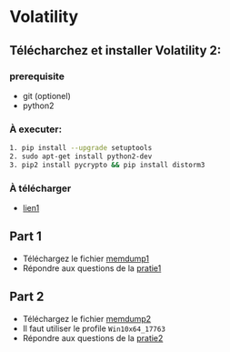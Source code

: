 # Volatility

## Télécharchez et installer Volatility 2: 

### prerequisite

- git (optionel)
- python2

### À executer:

```bash
1. pip install --upgrade setuptools
2. sudo apt-get install python2-dev
3. pip2 install pycrypto && pip install distorm3
```
 
### À télécharger
- [lien1](https://github.com/volatilityfoundation/volatility)  

## Part 1

- Téléchargez le fichier [memdump1](https://www.swisstransfer.com/d/bc165e15-59e6-499f-9978-f4e5cf27fefd)  
- Répondre aux questions de la [pratie1](https://forms.office.com/Pages/ResponsePage.aspx?id=IcNlaqYeQEmq9ayCdiJkOTaAckdZLhNPvvT141qOWYBUNzlUU0ZGMjhGM0JKUDZUQ1FLM0o3M1RRTS4u)
## Part 2

- Téléchargez le fichier [memdump2](https://www.swisstransfer.com/d/ed102b89-5477-409e-9151-341ae6feffae)
- Il faut utiliser le profile `Win10x64_17763`
- Répondre aux questions de la [pratie2](https://forms.office.com/Pages/ResponsePage.aspx?id=IcNlaqYeQEmq9ayCdiJkOTaAckdZLhNPvvT141qOWYBUMUVESks4RlJFTU9UUU81VThUQ0xGU1QyNy4u)
